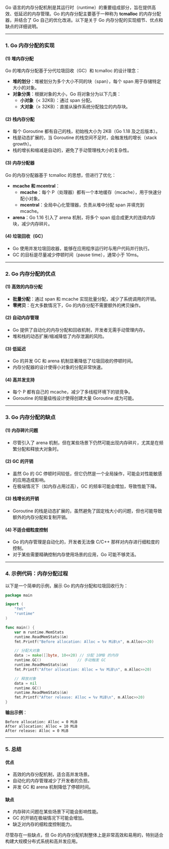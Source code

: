 Go 语言的内存分配机制是其运行时（runtime）的重要组成部分，旨在提供高效、低延迟的内存管理。Go 的内存分配主要基于一种称为 **tcmalloc** 的内存分配器，并结合了 Go 自己的优化改进。以下是关于 Go 内存分配的实现细节、优点和缺点的详细说明。

---

### **1. Go 内存分配的实现**

#### (1) **堆内存分配**
Go 的堆内存分配基于分代垃圾回收（GC）和 tcmalloc 的设计理念：
- **堆的划分**：堆被划分为多个大小不同的块（span），每个 span 用于存储特定大小的对象。
- **对象分类**：根据对象的大小，Go 将对象分为以下几类：
    - **小对象**（< 32KB）：通过 span 分配。
    - **大对象**（≥ 32KB）：直接从操作系统分配独立的内存块。

#### (2) **栈内存分配**
- 每个 Goroutine 都有自己的栈，初始栈大小为 2KB（Go 1.18 及之后版本）。
- 栈是动态扩展的，当 Goroutine 的栈空间不足时，会触发栈的增长（stack growth）。
- 栈的增长和缩减是自动的，避免了手动管理栈大小的复杂性。

#### (3) **内存分配器**
Go 的内存分配器基于 tcmalloc 的思想，但进行了优化：
- **mcache 和 mcentral**：
    - **mcache**：每个 P（处理器）都有一个本地缓存（mcache），用于快速分配小对象。
    - **mcentral**：全局中心化管理器，负责从堆中分配 span 并填充到 mcache。
- **arena**：Go 1.16 引入了 arena 机制，将多个 span 组合成更大的连续内存块，减少内存碎片。

#### (4) **垃圾回收（GC）**
- Go 使用并发垃圾回收器，能够在应用程序运行时与用户代码并行执行。
- GC 的目标是尽量减少停顿时间（pause time），通常小于 10ms。

---

### **2. Go 内存分配的优点**

#### (1) **高效的内存分配**
- **批量分配**：通过 span 和 mcache 实现批量分配，减少了系统调用的开销。
- **零拷贝**：在大多数情况下，Go 的内存分配不需要额外的拷贝操作。

#### (2) **自动内存管理**
- Go 提供了自动化的内存分配和回收机制，开发者无需手动管理内存。
- 堆和栈的动态扩展/缩减降低了内存泄漏的风险。

#### (3) **低延迟**
- Go 的并发 GC 和 arena 机制显著降低了垃圾回收的停顿时间。
- 内存分配器的设计使得小对象的分配非常快速。

#### (4) **高并发支持**
- 每个 P 都有自己的 mcache，减少了多线程环境下的锁竞争。
- Goroutine 的轻量级栈设计使得创建大量 Goroutine 成为可能。

---

### **3. Go 内存分配的缺点**

#### (1) **内存碎片问题**
- 尽管引入了 arena 机制，但在某些场景下仍然可能出现内存碎片，尤其是在频繁分配和释放大对象时。

#### (2) **GC 的开销**
- 虽然 Go 的 GC 停顿时间较低，但它仍然是一个全局操作，可能会对性能敏感的应用造成影响。
- 在极端情况下（如内存占用过高），GC 的频率可能会增加，导致性能下降。

#### (3) **栈增长的开销**
- Goroutine 的栈是动态扩展的，虽然避免了固定栈大小的问题，但也可能导致额外的内存分配和复制开销。

#### (4) **不适合细粒度控制**
- Go 的内存管理是自动化的，开发者无法像 C/C++ 那样对内存进行细粒度的控制。
- 对于某些需要精确控制内存使用场景的应用，Go 可能不够灵活。

---

### **4. 示例代码：内存分配过程**

以下是一个简单的示例，展示 Go 的内存分配和垃圾回收行为：

```go
package main

import (
	"fmt"
	"runtime"
)

func main() {
	var m runtime.MemStats
	runtime.ReadMemStats(&m)
	fmt.Printf("Before allocation: Alloc = %v MiB\n", m.Alloc>>20)

	// 分配大对象
	data := make([]byte, 10<<20) // 分配 10MB 的内存
	runtime.GC()                // 手动触发 GC
	runtime.ReadMemStats(&m)
	fmt.Printf("After allocation: Alloc = %v MiB\n", m.Alloc>>20)

	// 释放对象
	data = nil
	runtime.GC()
	runtime.ReadMemStats(&m)
	fmt.Printf("After release: Alloc = %v MiB\n", m.Alloc>>20)
}
```

**输出示例**：
```plaintext
Before allocation: Alloc = 0 MiB
After allocation: Alloc = 10 MiB
After release: Alloc = 0 MiB
```

---

### **5. 总结**

#### **优点**
- 高效的内存分配机制，适合高并发场景。
- 自动化的内存管理减少了开发者的负担。
- 并发 GC 和 arena 机制降低了停顿时间。

#### **缺点**
- 内存碎片问题在某些场景下可能会影响性能。
- GC 的开销在极端情况下可能会增加。
- 缺乏对内存的细粒度控制能力。

尽管存在一些缺点，但 Go 的内存分配机制整体上是非常高效和易用的，特别适合构建大规模分布式系统和高并发应用。